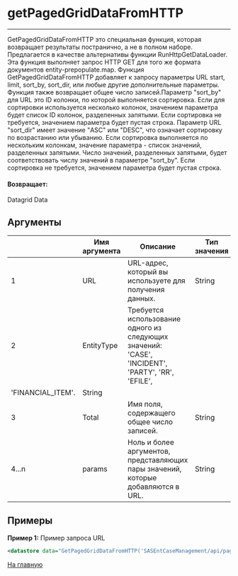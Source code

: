 # getPagedGridDataFromHTTP

---

GetPagedGridDataFromHTTP это специальная функция, которая возвращает результаты постранично, а не в полном наборе. Предлагается в качестве альтернативы функции RunHttpGetDataLoader. Эта функция выполняет запрос HTTP GET для того же формата документов entity-prepopulate.map. Функция GetPagedGridDataFromHTTP добавляет к запросу параметры URL start, limit, sort_by, sort_dir, или любые другие дополнительные параметры. Функция также возвращает общее число записей.Параметр "sort_by" для URL это ID колонки, по которой выполняется сортировка. Если для сортировки используется несколько колонок, значением параметра будет список ID колонок, разделенных запятыми. Если сортировка не требуется, значением параметра будет пустая строка. Параметр URL "sort_dir" имеет значение "ASC" или "DESC", что означает сортировку по возрастанию или убыванию. Если сортировка выполняется по нескольким колонкам, значение параметра - список значений, разделенных запятыми. Число значений, разделенных запятыми, будет соответствовать числу значений в параметре "sort_by". Если сортировка не требуется, значением параметра будет пустая строка.

#### Возвращает:

Datagrid Data

## Аргументы

|  | Имя аргумента | Описание | Тип значения |
| --- | --- | --- | --- |
| 1 | URL | URL-адрес, который вы используете для получения данных. | String |
| 2 | EntityType | Требуется использование одного из следующих значений: 'CASE', 'INCIDENT', 'PARTY', 'RR', 'EFILE',
'FINANCIAL\_ITEM'. | String |
| 3 | Total | Имя поля, содержащего общее число записей. | String |
| 4...n | params | Ноль и более аргументов, представляющих пары значений, которые добавляются в URL. | String |

## Примеры

**Пример 1:** Пример запроса URL
```xml
<datastore data="GetPagedGridDataFromHTTP('SASEntCaseManagement/api/paging/cases.json', 'CASE', 'TEMP.HTTP_TOTAL', concat('filter_id=', TEMP.X_ID))" id="REMOTE_STORE_HTTP"/>
```



[На главную](./)